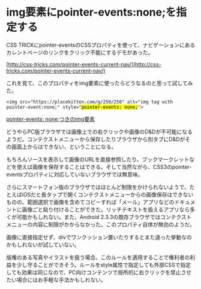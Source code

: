 # img要素にpointer-events:none;を指定する

CSS TRICKにpointer-eventsのCSSプロパティを使って、ナビゲーションにあるカレントページのリンクをクリック不能にするデモがあった。

[http://css-tricks.com/pointer-events-current-nav/](http://css-tricks.com/pointer-events-current-nav/)

これを見て、このプロパティをimg要素に使ったらどうなるのと思って試してみた。

<pre><code data-language="html">&lt;img src="https://placekitten.com/g/250/250" alt="img tag with pointer-event:none;" style="<mark>pointer-events: none;</mark>"&gt;</code></pre>

[pointer-events: none;つきのimg要素](http://dskd.jp/archives/img-pointer-events-none/)

どうやらPC版ブラウザでは画像上での右クリックや画像のD&Dが不可能になるようだ。コンテクストメニューから保存したりブラウザから別タブにD&Dがその画面上からはできない、ということになる。

もちろんソースを表示して画像のURLを直接参照したり、ブックマークレットなどを使えば画像を保存することはできる。そして当然ながら、CSS3のpointer-eventsプロパティに対応していないブラウザでは無意味。

さらにスマートフォン版のブラウザではほとんど制限をかけられないようで、たとえばiOSだと長タップで開くコンテクストメニューからの画像保存はできないものの、範囲選択で画像を含めてコピーすれば「メール」アプリなどのドキュメントに画像ごと貼り付けることができた。リッチテキストを扱えるアプリなら多くが可能かもしれない。また、Android 2.3.3の既存ブラウザではコンテクストメニューの内容に制限がかからなかった。このプロパティ自体が無効のようだ。

画像に直接指定せず、divでワンクッション置いたりするとまた違った挙動なのかもしれないが試していない。

版権のある写真やイラストを扱う場合、このルールを適用することで権利者の利益を少し守ることができそう。ルールをstyle属性で指定しても外部CSSで指定しても効果は同じなので、PC向けコンテンツで局所的に右クリックを禁止させたい場合にはお手軽な手法かもしれない。
